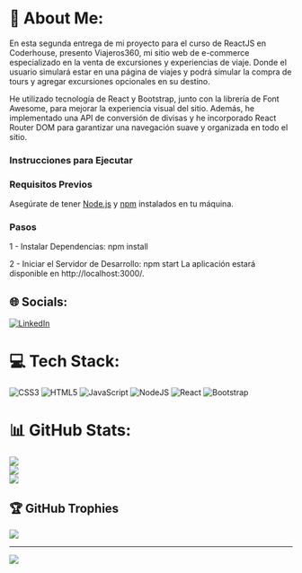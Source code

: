 # 💫 About Me:
En esta segunda entrega de mi proyecto para el curso de ReactJS en Coderhouse, presento Viajeros360, mi sitio web de e-commerce especializado en la venta de excursiones y experiencias de viaje. Donde el usuario simulará estar en una página de viajes y podrá simular la compra de tours y agregar excursiones opcionales en su destino.

He utilizado tecnología de React y Bootstrap, junto con la librería de Font Awesome, para mejorar la experiencia visual del sitio. Además, he implementado una API de conversión de divisas y he incorporado React Router DOM para garantizar una navegación suave y organizada en todo el sitio.


### Instrucciones para Ejecutar

### Requisitos Previos

Asegúrate de tener [Node.js](https://nodejs.org/) y [npm](https://www.npmjs.com/) instalados en tu máquina.

### Pasos

1 - Instalar Dependencias:
npm install

2 - Iniciar el Servidor de Desarrollo:
npm start
La aplicación estará disponible en http://localhost:3000/.


## 🌐 Socials:
[![LinkedIn](https://img.shields.io/badge/LinkedIn-%230077B5.svg?logo=linkedin&logoColor=white)](https://linkedin.com/in/www.linkedin.com/in/diego-garcía-muniz) 

# 💻 Tech Stack:
![CSS3](https://img.shields.io/badge/css3-%231572B6.svg?style=for-the-badge&logo=css3&logoColor=white) ![HTML5](https://img.shields.io/badge/html5-%23E34F26.svg?style=for-the-badge&logo=html5&logoColor=white) ![JavaScript](https://img.shields.io/badge/javascript-%23323330.svg?style=for-the-badge&logo=javascript&logoColor=%23F7DF1E) ![NodeJS](https://img.shields.io/badge/node.js-6DA55F?style=for-the-badge&logo=node.js&logoColor=white) ![React](https://img.shields.io/badge/react-%2320232a.svg?style=for-the-badge&logo=react&logoColor=%2361DAFB) ![Bootstrap](https://img.shields.io/badge/bootstrap-%23563D7C.svg?style=for-the-badge&logo=bootstrap&logoColor=white)
# 📊 GitHub Stats:
![](https://github-readme-stats.vercel.app/api?username=DiegoG379&theme=prussian&hide_border=false&include_all_commits=false&count_private=false)<br/>
![](https://github-readme-streak-stats.herokuapp.com/?user=DiegoG379&theme=prussian&hide_border=false)<br/>
![](https://github-readme-stats.vercel.app/api/top-langs/?username=DiegoG379&theme=prussian&hide_border=false&include_all_commits=false&count_private=false&layout=compact)

## 🏆 GitHub Trophies
![](https://github-profile-trophy.vercel.app/?username=DiegoG379&theme=algolia&no-frame=false&no-bg=false&margin-w=4)

---
[![](https://visitcount.itsvg.in/api?id=DiegoG379&icon=5&color=1)](https://visitcount.itsvg.in)

<!-- Proudly created with GPRM ( https://gprm.itsvg.in ) -->
